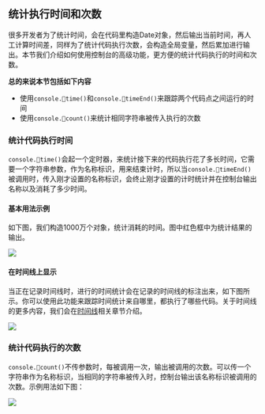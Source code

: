 ## 统计执行时间和次数

很多开发者为了统计时间，会在代码里构造Date对象，然后输出当前时间，再人工计算时间差，同样为了统计代码执行次数，会构造全局变量，然后累加进行输出。本节我们介绍如何使用控制台的高级功能，更方便的统计代码执行的时间和次数。

**总的来说本节包括如下内容**

* 使用`console.time()`和`console.timeEnd()`来跟踪两个代码点之间运行的时间
* 使用`console.count()`来统计相同字符串被传入执行的次数

### 统计代码执行时间

`console.time()`会起一个定时器，来统计接下来的代码执行花了多长时间，它需要一个字符串参数，作为名称标识，用来结束计时，所以当`console.timeEnd()`被调用时，传入刚才设置的名称标识，会终止刚才设置的计时统计并在控制台输出名称以及消耗了多少时间。

#### 基本用法示例

如下图，我们构造1000万个对象，统计消耗的时间。图中红色框中为统计结果的输出。

![](http://p1.bqimg.com/582863/ad17c6831aab3d4c.png)

#### 在时间线上显示

当正在记录时间线时，进行的时间统计会在记录的时间线的标注出来，如下图所示。你可以使用此功能来跟踪时间统计来自哪里，都执行了哪些代码。关于时间线的更多内容，我们会在[时间线](时间线.md)相关章节介绍。

![](http://p1.bqimg.com/582863/4328d289a04907c6.png)

### 统计代码执行的次数

`console.count()`不传参数时，每被调用一次，输出被调用的次数。可以传一个字符串作为名称标识，当相同的字符串被传入时，控制台输出该名称标识被调用的次数。示例用法如下图：

![](http://i1.piimg.com/582863/aa13162e6dea9a34.png)